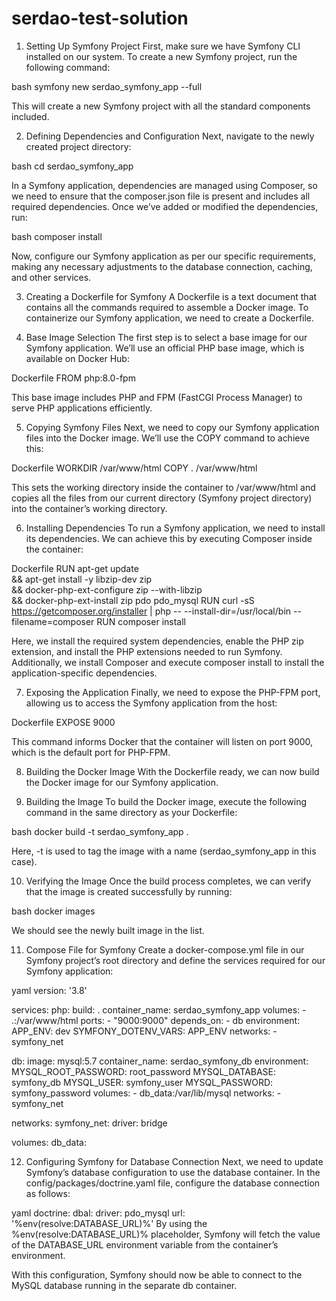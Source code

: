 # serdao-test-solution
1. Setting Up Symfony Project
First, make sure we have Symfony CLI installed on our system.
To create a new Symfony project, run the following command:

bash
symfony new serdao_symfony_app --full

This will create a new Symfony project with all the standard components included.

2. Defining Dependencies and Configuration
Next, navigate to the newly created project directory:

bash
cd serdao_symfony_app

In a Symfony application, dependencies are managed using Composer, so we need to ensure that the composer.json file is present and includes all required dependencies. Once we’ve added or modified the dependencies, run:

bash
composer install

Now, configure our Symfony application as per our specific requirements, making any necessary adjustments to the database connection, caching, and other services.

3. Creating a Dockerfile for Symfony
A Dockerfile is a text document that contains all the commands required to assemble a Docker image. To containerize our Symfony application, we need to create a Dockerfile.

4. Base Image Selection
The first step is to select a base image for our Symfony application. We’ll use an official PHP base image, which is available on Docker Hub:

Dockerfile
FROM php:8.0-fpm

This base image includes PHP and FPM (FastCGI Process Manager) to serve PHP applications efficiently.

5. Copying Symfony Files
Next, we need to copy our Symfony application files into the Docker image. We’ll use the COPY command to achieve this:

Dockerfile
WORKDIR /var/www/html
COPY . /var/www/html

This sets the working directory inside the container to /var/www/html and copies all the files from our current directory (Symfony project directory) into the container’s working directory.

6. Installing Dependencies
To run a Symfony application, we need to install its dependencies. We can achieve this by executing Composer inside the container:

Dockerfile
RUN apt-get update \
    && apt-get install -y libzip-dev zip \
    && docker-php-ext-configure zip --with-libzip \
    && docker-php-ext-install zip pdo pdo_mysql
RUN curl -sS https://getcomposer.org/installer | php -- --install-dir=/usr/local/bin --filename=composer
RUN composer install

Here, we install the required system dependencies, enable the PHP zip extension, and install the PHP extensions needed to run Symfony. Additionally, we install Composer and execute composer install to install the application-specific dependencies.

7. Exposing the Application
Finally, we need to expose the PHP-FPM port, allowing us to access the Symfony application from the host:

Dockerfile
EXPOSE 9000

This command informs Docker that the container will listen on port 9000, which is the default port for PHP-FPM.

8. Building the Docker Image
With the Dockerfile ready, we can now build the Docker image for our Symfony application.

9. Building the Image
To build the Docker image, execute the following command in the same directory as your Dockerfile:

bash
docker build -t serdao_symfony_app .

Here, -t is used to tag the image with a name (serdao_symfony_app in this case).

10. Verifying the Image
Once the build process completes, we can verify that the image is created successfully by running:

bash
docker images

We should see the newly built image in the list.

11. Compose File for Symfony
Create a docker-compose.yml file in our Symfony project’s root directory and define the services required for our Symfony application:

yaml
version: '3.8'

services:
  php:
    build: .
    container_name: serdao_symfony_app
    volumes:
      - .:/var/www/html
    ports:
      - "9000:9000"
    depends_on:
      - db
    environment:
      APP_ENV: dev
      SYMFONY_DOTENV_VARS: APP_ENV
    networks:
      - symfony_net

  db:
    image: mysql:5.7
    container_name: serdao_symfony_db
    environment:
      MYSQL_ROOT_PASSWORD: root_password
      MYSQL_DATABASE: symfony_db
      MYSQL_USER: symfony_user
      MYSQL_PASSWORD: symfony_password
    volumes:
      - db_data:/var/lib/mysql
    networks:
      - symfony_net

networks:
  symfony_net:
    driver: bridge

volumes:
  db_data:

12. Configuring Symfony for Database Connection
Next, we need to update Symfony’s database configuration to use the database container. In the config/packages/doctrine.yaml file, configure the database connection as follows:

yaml
doctrine:
    dbal:
        driver: pdo_mysql
        url: '%env(resolve:DATABASE_URL)%'
By using the %env(resolve:DATABASE_URL)% placeholder, Symfony will fetch the value of the DATABASE_URL environment variable from the container’s environment.

With this configuration, Symfony should now be able to connect to the MySQL database running in the separate db container.
